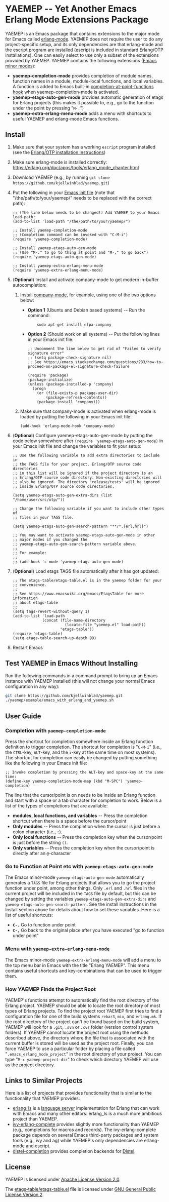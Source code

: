 
YAEMEP -- Yet Another Emacs Erlang Mode Extensions Package
==========================================================

YAEMEP is an Emacs package that contains extensions to the major mode
for Emacs called
[erlang-mode](https://erlang.org/doc/apps/tools/erlang_mode_chapter.html). YAEMEP
does not require the user to do any project-specific setup, and its
only dependencies are that erlang-mode and the escript program are
installed (escript is included in standard Erlang/OTP
installations). One can easily select to use only a subset of the
extensions provided by YAEMEP. YAEMEP contains the following
extensions ([Emacs minor
modes](https://www.gnu.org/software/emacs/manual/html_node/emacs/Minor-Modes.html)):

* **yaemep-completion-mode** provides completion of module names,
  function names in a module, module-local functions, and local
  variables. A function is added to Emacs built-in
  [completion-at-point-functions
  hook](https://www.gnu.org/software/emacs/manual/html_node/elisp/Completion-in-Buffers.html)
  when yaemep-completion-mode is activated.
* **yaemep-etags-auto-gen-mode** provides automatic generation of
  etags for Erlang projects (this makes it possible to, e.g., go to
  the function under the point by pressing "`M-.`")
* **yaemep-extra-erlang-menu-mode** adds a menu with shortcuts to
  useful YAEMEP and erlang-mode Emacs functions.

Install
-------

1. Make sure that your system has a working `escript` program
   installed (see the [Erlang/OTP installation
   instructions](http://erlang.org/doc/installation_guide/INSTALL.html))
2. Make sure erlang-mode is installed correctly:
   https://erlang.org/doc/apps/tools/erlang_mode_chapter.html
3. Download YAEMEP (e.g., by running `git clone https://github.com/kjellwinblad/yaemep.git`)
4. Put the following in your [Emacs init
   file](https://www.gnu.org/software/emacs/manual/html_node/emacs/Init-File.html)
   (note that "/the/path/to/your/yaemep/" needs to be replaced with
   the correct path):

   ```elisp
   ;; (The line below needs to be changed!) Add YAEMEP to your Emacs load-path:
   (add-to-list 'load-path "/the/path/to/your/yaemep/")

   ;; Install yaemep-completion-mode
   ;; (Completion command can be invoked with "C-M-i")
   (require 'yaemep-completion-mode)

   ;; Install yaemep-etags-auto-gen-mode
   ;; (Use "M-." to go to thing at point and "M-," to go back")
   (require 'yaemep-etags-auto-gen-mode)

   ;; Install yaemep-extra-erlang-menu-mode
   (require 'yaemep-extra-erlang-menu-mode)
   ```
5. (**Optional**) Install and activate company-mode to get modern
   in-buffer autocompletion:
   1. Install [company-mode](https://company-mode.github.io/), for
      example, using one of the two options below:
      * **Option 1** (Ubuntu and Debian based systems) -- Run the
        command:
        
                sudo apt-get install elpa-company
      * **Option 2** (Should work on all systems) -- Put the following
        lines in your Emacs init file:

        ```elisp
        ;; Uncomment the line below to get rid of "Failed to verify signature error"
        ;; (setq package-check-signature nil)
        ;; See https://emacs.stackexchange.com/questions/233/how-to-proceed-on-package-el-signature-check-failure

        (require 'package)
        (package-initialize)
        (unless (package-installed-p 'company)
          (progn
            (or (file-exists-p package-user-dir)
                (package-refresh-contents))
            (package-install 'company)))
        ```
   2. Make sure that company-mode is activated when erlang-mode is
      loaded by putting the following in your Emacs init file:

      ```elisp
      (add-hook 'erlang-mode-hook 'company-mode)
      ```
6. (**Optional**) Configure yaemep-etags-auto-gen-mode by putting the
   code below somewhere after `(require 'yaemep-etags-auto-gen-mode)`
   in your Emacs init file and change the variables to fit your setup:

   ```elisp
   ;; Use the following variable to add extra directories to include in
   ;; the TAGS file for your project. Erlang/OTP source code directories
   ;; in this list will be ignored if the project directory is an
   ;; Erlang/OTP source code directory. Non-existing directories will
   ;; also be ignored. The directory "release/tests" will be ignored
   ;; inside Erlang/OTP source code directories.

   (setq yaemep-etags-auto-gen-extra-dirs (list "/home/user/src/otp/"))

   ;; Change the following variable if you want to include other types of
   ;; files in your TAGS file.

   (setq yaemep-etags-auto-gen-search-pattern "**/*.{erl,hrl}")

   ;; You may want to activate yaemep-etags-auto-gen-mode in other
   ;; major modes if you changed the
   ;; yaemep-etags-auto-gen-search-pattern variable above.
   ;;
   ;; For example:
   ;;
   ;; (add-hook 'c-mode 'yaemep-etags-auto-gen-mode)
   ```
7. (**Optional**) Load etags TAGS file automatically after it has got
   updated:
   ```elisp
   ;; The etags-table/etags-table.el is in the yaemep folder for your
   ;; convenience.
   ;;
   ;; See https://www.emacswiki.org/emacs/EtagsTable for more information
   ;; about etags-table
   ;;
   (setq tags-revert-without-query 1)
   (add-to-list 'load-path
                (concat (file-name-directory
                          (locate-file "yaemep.el" load-path))
                        "etags-table"))
   (require 'etags-table)
   (setq etags-table-search-up-depth 99)
   ```
8. Restart Emacs


Test YAEMEP in Emacs Without Installing
---------------------------------------

Run the following commands in a command prompt to bring up an Emacs
instance with YAEMEP installed (this will not change your normal Emacs
configuration in any way):

```bash
git clone https://github.com/kjellwinblad/yaemep.git
./yaemep/example/emacs_with_erlang_and_yaemep.sh
```


User Guide
----------

### Completion with `yaemep-completion-mode`

Press the shortcut for completion somewhere inside an Erlang function
definition to trigger completion. The shortcut for completion is
"`C-M-i`" (i.e., the `CTRL`-key, `ALT`-key, and the `i`-key at the
same time on most systems). The shortcut for completion can easily be
changed by putting something like the following in your Emacs init
file:

``` elisp
;; Invoke completion by pressing the ALT-key and space-key at the same time:
(define-key yaemep-completion-mode-map (kbd "M-SPC") 'yaemep-completion)
```


The line that the cursor/point is on needs to be inside an Erlang
function and start with a space or a tab character for completion to
work. Below is a list of the types of completions that are available:

* **modules, local functions, and variables** -- Press the completion
  shortcut when there is a space before the cursor/point
* **Only modules** -- Press the completion when the cursor is just before
  a colon character (i.e., `:`).
* **Only local functions** -- Press the completion key when the
  cursor/point is just before the string `()`.
* **Only variables** -- Press the completion key when the cursor/point
  is directly after an `@`-character

### Go to Function at Point etc with `yaemep-etags-auto-gen-mode`

The Emacs minor-mode `yaemep-etags-auto-gen-mode` automatically
generates a `TAGS` file for Erlang projects that allows you to go the
project function under point, among other things. Only `.erl` and
`.hrl` files in the current project will be included in the `TAGS`
file by default, but this can be changed by setting the variables
`yaemep-etags-auto-gen-extra-dirs` and
`yaemep-etags-auto-gen-search-pattern`. See the install instructions
in the Install section above for details about how to set these
variables. Here is a list of useful shortcuts:

* **`C-.`** Go to function under point
* **`C-,`** Go back to the original place after you have executed "go to
  function under point"

### Menu with `yaemep-extra-erlang-menu-mode`

The Emacs minor-mode `yaemep-extra-erlang-menu-mode` will add a menu to
the top menu bar in Emacs with the title "Erlang YAEMEP". This menu
contains useful shortcuts and key-combinations that can be used to
trigger them.

### How YAEMEP Finds the Project Root

YAEMEP's functions attempt to automatically find the root directory of
the Erlang project. YAEMEP should be able to locate the root directory
of most types of Erlang projects. To find the project root YAEMEP
first tries to find a configuration file for one of the build systems
`rebar3`, `mix`, and `erlang.mk`. If the root directory of the project
can't be found based on the build system, YAEMEP will look for a
`.git`, `.svn` or `.cvs` folder (version control system folders). If
YAEMEP cannot locate the project root using the methods described
above, the directory where the file that is associated with the
current buffer is stored will be used as the project root. Finally,
you can force YAEMEP to use a particular folder by placing a file
called "`.emacs_erlang_mode_project`" in the root directory of your
project. You can type "`M-x yaemep-project-dir`" to check which
directory YAEMEP will use as the project directory.

Links to Similar Projects
-------------------------

Here is a list of projects that provides functionality that is similar
to the functionality that YAEMEP provides:

* [erlang_ls](https://github.com/erlang-ls/erlang_ls) is a [language
  server](https://github.com/microsoft/language-server-protocol)
  implementation for Erlang that can work with Emacs and many other
  editors. erlang_ls is a much more ambitious project than YAEMEP.
* [ivy-erlang-complete](https://github.com/s-kostyaev/ivy-erlang-complete)
  provides slightly more functionality than YAEMEP (e.g., completions
  for macros and records). The ivy-erlang-complete package depends on
  several Emacs third-party packages and system tools (e.g., ivy and
  ag) while YAEMEP's only dependencies are erlang-mode and escript.
* [distel-completion](https://github.com/sebastiw/distel-completion)
  provides completion backends for
  [Distel](https://github.com/massemanet/distel).


License
-------

YAEMEP is licensed under [Apache License Version 2.0](LICENSE.txt).

The [etags-table/etags-table.el](etags-table/etags-table.el) file is
licensed under [GNU General Public License Version
2](etags-table/LICENSE).
